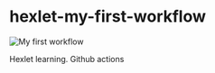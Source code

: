 # hexlet-my-first-workflow

![My first workflow](https://github.com/AndreyZhelezov/hexlet-my-first-workflow/actions/workflows/my-first-workflow.yml/badge.svg)

Hexlet learning. Github actions
